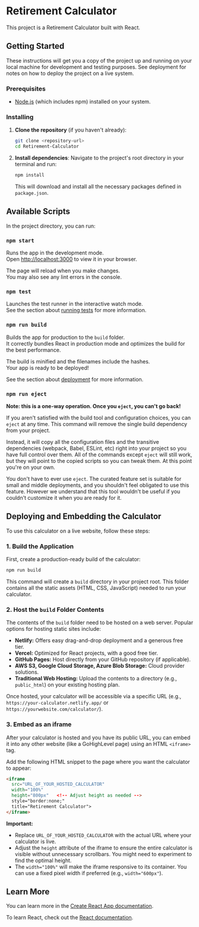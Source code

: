 # Retirement Calculator

This project is a Retirement Calculator built with React.

## Getting Started

These instructions will get you a copy of the project up and running on your local machine for development and testing purposes. See deployment for notes on how to deploy the project on a live system.

### Prerequisites

- [Node.js](https://nodejs.org/) (which includes npm) installed on your system.

### Installing

1.  **Clone the repository** (if you haven't already):
    ```bash
    git clone <repository-url>
    cd Retirement-Calculator
    ```

2.  **Install dependencies**:
    Navigate to the project's root directory in your terminal and run:
    ```bash
    npm install
    ```
    This will download and install all the necessary packages defined in `package.json`.

## Available Scripts

In the project directory, you can run:

### `npm start`

Runs the app in the development mode.<br />
Open [http://localhost:3000](http://localhost:3000) to view it in your browser.

The page will reload when you make changes.<br />
You may also see any lint errors in the console.

### `npm test`

Launches the test runner in the interactive watch mode.<br />
See the section about [running tests](https://facebook.github.io/create-react-app/docs/running-tests) for more information.

### `npm run build`

Builds the app for production to the `build` folder.<br />
It correctly bundles React in production mode and optimizes the build for the best performance.

The build is minified and the filenames include the hashes.<br />
Your app is ready to be deployed!

See the section about [deployment](https://facebook.github.io/create-react-app/docs/deployment) for more information.

### `npm run eject`

**Note: this is a one-way operation. Once you `eject`, you can't go back!**

If you aren't satisfied with the build tool and configuration choices, you can `eject` at any time. This command will remove the single build dependency from your project.

Instead, it will copy all the configuration files and the transitive dependencies (webpack, Babel, ESLint, etc) right into your project so you have full control over them. All of the commands except `eject` will still work, but they will point to the copied scripts so you can tweak them. At this point you're on your own.

You don't have to ever use `eject`. The curated feature set is suitable for small and middle deployments, and you shouldn't feel obligated to use this feature. However we understand that this tool wouldn't be useful if you couldn't customize it when you are ready for it.

## Deploying and Embedding the Calculator

To use this calculator on a live website, follow these steps:

### 1. Build the Application

First, create a production-ready build of the calculator:

```bash
npm run build
```

This command will create a `build` directory in your project root. This folder contains all the static assets (HTML, CSS, JavaScript) needed to run your calculator.

### 2. Host the `build` Folder Contents

The contents of the `build` folder need to be hosted on a web server. Popular options for hosting static sites include:

-   **Netlify:** Offers easy drag-and-drop deployment and a generous free tier.
-   **Vercel:** Optimized for React projects, with a good free tier.
-   **GitHub Pages:** Host directly from your GitHub repository (if applicable).
-   **AWS S3, Google Cloud Storage, Azure Blob Storage:** Cloud provider solutions.
-   **Traditional Web Hosting:** Upload the contents to a directory (e.g., `public_html`) on your existing hosting plan.

Once hosted, your calculator will be accessible via a specific URL (e.g., `https://your-calculator.netlify.app/` or `https://yourwebsite.com/calculator/`).

### 3. Embed as an iframe

After your calculator is hosted and you have its public URL, you can embed it into any other website (like a GoHighLevel page) using an HTML `<iframe>` tag.

Add the following HTML snippet to the page where you want the calculator to appear:

```html
<iframe
  src="URL_OF_YOUR_HOSTED_CALCULATOR"
  width="100%" 
  height="800px"   <!-- Adjust height as needed -->
  style="border:none;"
  title="Retirement Calculator">
</iframe>
```

**Important:**

-   Replace `URL_OF_YOUR_HOSTED_CALCULATOR` with the actual URL where your calculator is live.
-   Adjust the `height` attribute of the iframe to ensure the entire calculator is visible without unnecessary scrollbars. You might need to experiment to find the optimal height.
-   The `width="100%"` will make the iframe responsive to its container. You can use a fixed pixel width if preferred (e.g., `width="600px"`).

## Learn More

You can learn more in the [Create React App documentation](https://facebook.github.io/create-react-app/docs/getting-started).

To learn React, check out the [React documentation](https://reactjs.org/). 